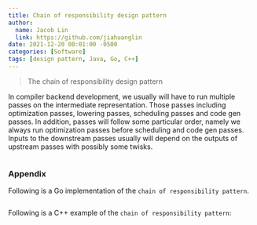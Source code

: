 ```yaml
---
title: Chain of responsibility design pattern
author:
  name: Jacob Lin
  link: https://github.com/jiahuanglin
date: 2021-12-20 00:01:00 -0500
categories: [Software]
tags: [design pattern, Java, Go, C++]
---
```


> The chain of responsibility design pattern

In compiler backend development, we usually will have to run multiple passes on the intermediate representation. Those passes including optimization passes, lowering passes, scheduling passes and code gen passes. In addition, passes will follow some particular order, namely we always run optimization passes before scheduling and code gen passes. Inputs to the downstream passes usually will depend on the outputs of upstream passes with possibly some twisks.

```java

```


### Appendix
Following is a Go implementation of the `chain of responsibility pattern`.
```go

```


Following is a C++ example of the `chain of responsibility pattern`:
```c++

```